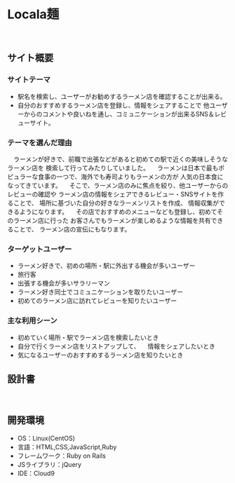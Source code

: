 # Locala麺
​
## サイト概要
### サイトテーマ
<!--何を『目的』とし、どのような『分類』なのかを簡潔に書く-->
- 駅名を検索し、ユーザーがお勧めするラーメン店を確認することが出来る。<rb>
- 自分のおすすめするラーメン店を登録し、情報をシェアすることで
他ユーザーからのコメントや良いねを通し、コミュニケーションが出来るSNS＆レビューサイト。
​
### テーマを選んだ理由
<!--なぜこのようなテーマにしたかを説明する-->
　ラーメンが好きで、前職で出張などがあると初めての駅で近くの美味しそうなラーメン店を
検索して行ってみたりしていました。
　ラーメンは日本で最もポピュラーな食事の一つで、海外でも寿司よりもラーメンの方が
人気の日本食になってきています。
　そこで、ラーメン店のみに焦点を絞り、他ユーザーからのレビューの確認や
ラーメン店の情報をシェアできるレビュー・SNSサイトを作ることで、
場所に基づいた自分の好きなラーメンリストを作成、
情報収集ができるようになります。
　その店でおすすめのメニューなども登録し、初めてそのラーメン店に行った
お客さんでもラーメンが楽しめるような情報を共有できることで、
ラーメン店の宣伝にもなります。
​
### ターゲットユーザー
<!--誰に使ってもらうかを具体的に記載する-->
- ラーメン好きで、初めの場所・駅に外出する機会が多いユーザー
- 旅行客
- 出張する機会が多いサラリーマン
- ラーメン好き同士でコミュニケーションを取りたいユーザー
- 初めてのラーメン店に訪れてレビューを知りたいユーザー

### 主な利用シーン
<!--どのような時に使うのかの状況を記載すること-->
- 初めていく場所・駅でラーメン店を検索したいとき
- 自分で行くラーメン店をリストアップして、
　情報をシェアしたいとき
- 気になるユーザーのおすすめするラーメン店を知りたいとき
​
## 設計書
<!--テーマを設定・提出する時点では不要です-->
​
## 開発環境
- OS：Linux(CentOS)
- 言語：HTML,CSS,JavaScript,Ruby
- フレームワーク：Ruby on Rails
- JSライブラリ：jQuery
- IDE：Cloud9